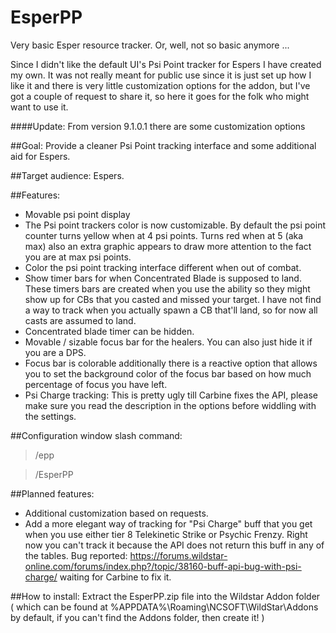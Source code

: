 EsperPP
=======
Very basic Esper resource tracker. Or, well, not so basic anymore ...

Since I didn't like the default UI's Psi Point tracker for Espers I have created my own. It was not really meant for public use since it is just set up how I like it and there is very little customization options for the addon, but I've got a couple of request to share it, so here it goes for the folk who might want to use it.

####Update:
From version 9.1.0.1 there are some customization options

##Goal:
Provide a cleaner Psi Point tracking interface and some additional aid for Espers.

##Target audience:
Espers.

##Features:
* Movable psi point display
* The Psi point trackers color is now customizable. By default the psi point counter turns yellow when at 4 psi points. Turns red when at 5 (aka max) also an extra graphic appears to draw more attention to the fact you are at max psi points.
* Color the psi point tracking interface different when out of combat.
* Show timer bars for when Concentrated Blade is supposed to land. These timers bars are created when you use the ability so they might show up for CBs that you casted and missed your target. I have not find a way to track when you actually spawn a CB that'll land, so for now all casts are assumed to land.
* Concentrated blade timer can be hidden.
* Movable / sizable focus bar for the healers. You can also just hide it if you are a DPS.
* Focus bar is colorable additionally there is a reactive option that allows you to set the background color of the focus bar based on how much percentage of focus you have left.
* Psi Charge tracking: This is pretty ugly till Carbine fixes the API, please make sure you read the description in the options before widdling with the settings.

##Configuration window slash command:
> /epp

> /EsperPP

##Planned features:
* Additional customization based on requests.
* Add a more elegant way of tracking for "Psi Charge" buff that you get when you use either tier 8 Telekinetic Strike or Psychic Frenzy. Right now you can't track it because the API does not return this buff in any of the tables. Bug reported: https://forums.wildstar-online.com/forums/index.php?/topic/38160-buff-api-bug-with-psi-charge/ waiting for Carbine to fix it.

##How to install:
Extract the EsperPP.zip file into the Wildstar Addon folder ( which can be found at %APPDATA%\Roaming\NCSOFT\WildStar\Addons by default, if you can't find the Addons folder, then create it! )
